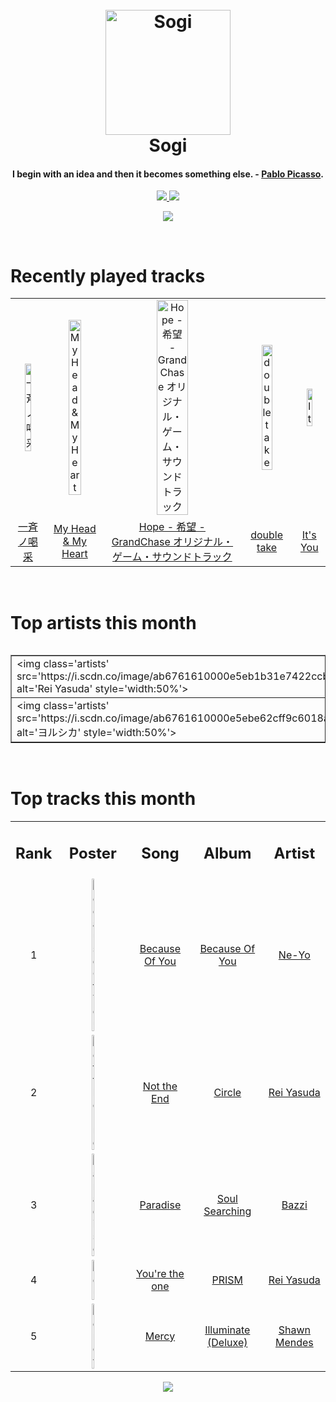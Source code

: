 <h1 align='center'>
  <br>
  <a href='https://www.youtube.com/watch?v=dQw4w9WgXcQ'><img src='https://i.ibb.co/XYSwTqV/kaguya-modified.png' alt='Sogi' width='200'></a>
  <br>
  Sogi
  <br>
</h1>

<h4 align='center'>I begin with an idea and then it becomes something else. - <a href='https://duckduckgo.com/?q=Pablo+Picasso' target='_blank'>Pablo Picasso</a>.</h4>

<p align='center'>
  <a href='https://discord.gg/96EA7ENfV9'>
    <img src='https://img.shields.io/discord/775232281954353183?color=blue&label=Discord'>
  </a>
  <a href='https://sxoxgxi.pythonanywhere.com/'><img src='https://img.shields.io/website?down_color=red&down_message=offline&label=Blog&up_color=light%20green&up_message=online&url=https%3A%2F%2Fsxoxgxi.pythonanywhere.com'></a>
</p>
<p status, align='center'>
  <a href='https://open.spotify.com/user/317777c47jvjnq6zzzwbijw6gbmi'>
    <img src='https://img.shields.io/badge/Playing-アンコール-&?style=social&logo=spotify'>
  </a>
</p status>
<!------ RECENTLY PLAYED ------>

<p recentlyplayed, float='left'>
  <br>
  <h1>Recently played tracks</h1>
  <p></p>
  <table style='width:100%'>
    <tr align='center'>
      <td><img class='artists' src='https://i.scdn.co/image/ab67616d0000b2734718ed75bdf6e3addbf37be8' alt='一斉ノ喝采' style='width:50%'>
      </td>
      <td><img class='artists' src='https://i.scdn.co/image/ab67616d0000b2739a95e89d24214b94de36ccf7' alt='My Head & My Heart' style='width:50%'>
      </td>
      <td><img class='artists' src='https://i.scdn.co/image/ab67616d0000b273956b310c66f11c4b4e1f603a' alt='Hope - 希望 - GrandChase オリジナル・ゲーム・サウンドトラック' style='width:50%'>
      </td>
      <td><img class='artists' src='https://i.scdn.co/image/ab67616d0000b2736f04e53cb5309f8e88286842' alt='double take' style='width:50%'>
      </td>
      <td><img class='artists' src='https://i.scdn.co/image/ab67616d0000b27350a744f0ef5c3e260d9de720' alt='It's You' style='width:50%'>
      </td>
    </tr>
    <tr align='center'>
      <td>
      <a href='https://open.spotify.com/track/4XP3BtzCEjRYff2K0M1HkY'>一斉ノ喝采</a>
      </td>
      <td>
      <a href='https://open.spotify.com/track/1KixkQVDUHggZMU9dUobgm'>My Head & My Heart</a>
      </td>
      <td>
      <a href='https://open.spotify.com/track/6jj44CxAIpfHKbJquGEBCo'>Hope - 希望 - GrandChase オリジナル・ゲーム・サウンドトラック</a>
      </td>
      <td>
      <a href='https://open.spotify.com/track/0QzuaeCEEOV40Pn7IvKEny'>double take</a>
      </td>
      <td>
      <a href='https://open.spotify.com/track/5DqdesEfbRyOlSS3Tf6c29'>It's You</a>
      </td>
    </tr>
  </table>
</p recentlyplayed>
<!------ .RECENTLY PLAYED ------>
<!------ TOP ARTISTS ------>

<p topartists, float='left'>
  <br>
  <h1>Top artists this month</h1>
  <p></p>
  <table style='width:100%'>
    <tr align='center'>
      <table border="1" class="dataframe">
  <tbody>
    <tr>
      <td>&lt;img class='artists' src='https://i.scdn.co/image/ab6761610000e5eb1b31e7422ccb01ac29fb8b79' alt='Rei Yasuda' style='width:50%'&gt;</td>
      <td>&lt;a href='https://open.spotify.com/artist/1diX6i4LgUKR9qMRrAeGLi'&gt;Rei Yasuda&lt;/a&gt;</td>
    </tr>
    <tr>
      <td>&lt;img class='artists' src='https://i.scdn.co/image/ab6761610000e5ebe62cff9c6018ae5616b01eab' alt='ヨルシカ' style='width:50%'&gt;</td>
      <td>&lt;a href='https://open.spotify.com/artist/4UK2Lzi6fBfUi9rpDt6cik'&gt;ヨルシカ&lt;/a&gt;</td>
    </tr>
  </tbody>
</table>
    </tr>
  </table>
</p topartists>
<!------ .TOP ARTISTS ------>

<!------ TOP SONGS ------>

<p topsongs, float='left' >
  <br>
  <h1>Top tracks this month</h1>
  <p></p>
  <table style='width:100%'>
    <tr align='center'>
      <td>
      <h2>Rank</h2>
      </td>
      <td>
      <h2>Poster</h2>
      </td>
      <td>
      <h2>Song</h2>
      </td>
      <td>
      <h2>Album</h2>
      </td>
      <td>
      <h2>Artist</h2>
      </td>
    </tr>
    <tr align='center'>
      <td>
      1
      </td>
      <td><img class='artists' src='https://i.scdn.co/image/ab67616d0000b273ec4f8c81eb9ddee00e01798d' alt='Because Of You' style='width:10%'>
      </td>
      <td>
      <a href='https://open.spotify.com/track/6CFPFnS9EcLs2I0nWqtWci'>Because Of You</a>
      </td>
      <td>
      <a href='https://open.spotify.com/album/52q9xNv8COtSU9phlbO5sg'>Because Of You</a>
      </td>
      <td>
      <a href='https://open.spotify.com/artist/21E3waRsmPlU7jZsS13rcj'>Ne-Yo</a>
      </td>
    </tr>
    <tr align='center'>
      <td>
      2
      </td>
      <td><img class='artists' src='https://i.scdn.co/image/ab67616d0000b273e0bed1087c400dd50e0c09ac' alt='Not the End' style='width:10%'>
      </td>
      <td>
      <a href='https://open.spotify.com/track/0AFxxY9L92avLBXXhBZFqK'>Not the End</a>
      </td>
      <td>
      <a href='https://open.spotify.com/album/6uaQc25boGfgpNK38CEZwN'>Circle</a>
      </td>
      <td>
      <a href='https://open.spotify.com/artist/1diX6i4LgUKR9qMRrAeGLi'>Rei Yasuda</a>
      </td>
    </tr>
    <tr align='center'>
      <td>
      3
      </td>
      <td><img class='artists' src='https://i.scdn.co/image/ab67616d0000b2733a376bd9b9b1f4b2686807db' alt='Paradise' style='width:10%'>
      </td>
      <td>
      <a href='https://open.spotify.com/track/0Rx0DJI556Ix5gBny6EWmn'>Paradise</a>
      </td>
      <td>
      <a href='https://open.spotify.com/album/4ZKdRW0AH9sxV09NmWsTkW'>Soul Searching</a>
      </td>
      <td>
      <a href='https://open.spotify.com/artist/4GvEc3ANtPPjt1ZJllr5Zl'>Bazzi</a>
      </td>
    </tr>
    <tr align='center'>
      <td>
      4
      </td>
      <td><img class='artists' src='https://i.scdn.co/image/ab67616d0000b2738ca73ea0e126cbeb8fc11d05' alt='You're the one' style='width:10%'>
      </td>
      <td>
      <a href='https://open.spotify.com/track/7iXOBMQiRf5h25qnuJKkVB'>You're the one</a>
      </td>
      <td>
      <a href='https://open.spotify.com/album/4jXcPlmkRM1afloJ7IKXCh'>PRISM</a>
      </td>
      <td>
      <a href='https://open.spotify.com/artist/1diX6i4LgUKR9qMRrAeGLi'>Rei Yasuda</a>
      </td>
    </tr>
    <tr align='center'>
      <td>
      5
      </td>
      <td><img class='artists' src='https://i.scdn.co/image/ab67616d0000b273ea3ef7697cfd5705b8f47521' alt='Mercy' style='width:10%'>
      </td>
      <td>
      <a href='https://open.spotify.com/track/0AS63m1wHv9n4VVRizK6Hc'>Mercy</a>
      </td>
      <td>
      <a href='https://open.spotify.com/album/3wBabo4pmzsYjALMSKY7Iq'>Illuminate (Deluxe)</a>
      </td>
      <td>
      <a href='https://open.spotify.com/artist/7n2wHs1TKAczGzO7Dd2rGr'>Shawn Mendes</a>
      </td>
    </tr>
  </table>
</p topsongs>
<!------ .TOP SONGS ------>
<p align='center'>
  <img src='https://profile-counter.glitch.me/sxoxgxi/count.svg'>
</p>
